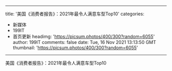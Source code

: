 
---
title: '美国《消费者报告》：2021年最令人满意车型Top10'
categories: 
 - 新媒体
 - 199IT
 - 首页更新
headimg: 'https://picsum.photos/400/300?random=6055'
author: 199IT
comments: false
date: Tue, 16 Nov 2021 13:13:50 GMT
thumbnail: 'https://picsum.photos/400/300?random=6055'
---

<div>   
美国《消费者报告》：2021年最令人满意车型Top10  
</div>
            